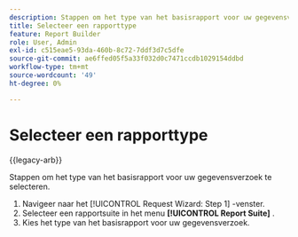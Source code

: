 ```yaml
---
description: Stappen om het type van het basisrapport voor uw gegevensverzoek te selecteren.
title: Selecteer een rapporttype
feature: Report Builder
role: User, Admin
exl-id: c515eae5-93da-460b-8c72-7ddf3d7c5dfe
source-git-commit: ae6ffed05f5a33f032d0c7471ccdb1029154ddbd
workflow-type: tm+mt
source-wordcount: '49'
ht-degree: 0%

---
```


# Selecteer een rapporttype

{{legacy-arb}}

Stappen om het type van het basisrapport voor uw gegevensverzoek te selecteren.

1. Navigeer naar het [!UICONTROL Request Wizard: Step 1] -venster.
1. Selecteer een rapportsuite in het menu **[!UICONTROL Report Suite]** .
1. Kies het type van het basisrapport voor uw gegevensverzoek.
